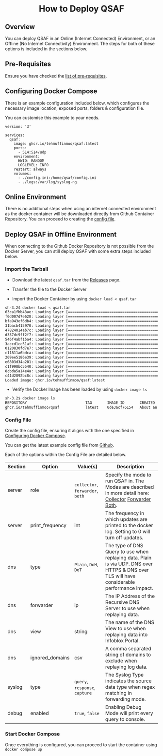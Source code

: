 <h1 align="center">
  <br>
  <!--<a href=""><img src="" alt="Markdownify" width="200"></a>-->
  <br>
  How to Deploy QSAF
  <br>
</h1>

## Overview
You can deploy QSAF in an Online (Internet Connected) Environment, or an Offline (No Internet Connectivity) Environment. The steps for both of these options is included in the sections below.

## Pre-Requisites
Ensure you have checked the [list of pre-requisites](../Pre-Requisites).

## Configuring Docker Compose

There is an example configuration included below, which configures the necessary image location, exposed ports, folders & configuration file.

You can customise this example to your needs.

```
version: '3'

services:
  qsaf:
    image: ghcr.io/tehmuffinmoo/qsaf:latest
    ports:
      - 514:514/udp
    environment:
      HWID: RANDOM
      LOGLEVEL: INFO
    restart: always
    volumes:
      - ./config.ini:/home/qsaf/config.ini
      - ./logs:/var/log/syslog-ng
```

## Online Environment
There is no additional steps when using an internet connected environment as the docker container will be downloaded directly from Github Container Repository. You can proceed to creating the <a href="#config-file">config file</a>.

## Deploy QSAF in Offline Environment
When connecting to the Github Docker Repository is not possible from the Docker Server, you can still deploy QSAF with some extra steps included below.

### Import the Tarball
* Download the latest `qsaf.tar` from the <a href="https://github.com/TehMuffinMoo/qsaf/releases" target="_blank">Releases</a> page.

* Transfer the file to the Docker Server

* Import the Docker Container by using `docker load < qsaf.tar`
```bash
sh-3.2$ docker load < qsaf.tar 
63ca1fbb43ae: Loading layer [==================================================>]  3.624MB/3.624MB
f0d007d7e628: Loading layer [==================================================>]  22.14MB/22.14MB
bfa943ef6db4: Loading layer [==================================================>]  6.301MB/6.301MB
31bacb415970: Loading layer [==================================================>]  6.215MB/6.215MB
47824014ab7c: Loading layer [==================================================>]     141B/141B
d337dc9ff2f7: Loading layer [==================================================>]     427B/427B
546f4abf15a4: Loading layer [==================================================>]  173.3kB/173.3kB
3accd1cc51af: Loading layer [==================================================>]     293B/293B
0120830fd7e7: Loading layer [==================================================>]     115B/115B
c11811a6bdca: Loading layer [==================================================>]     251B/251B
209ee5186e39: Loading layer [==================================================>]  2.304kB/2.304kB
e6803d34a201: Loading layer [==================================================>]     201B/201B
c1f998bc5540: Loading layer [==================================================>]     235B/235B
8cbda5a14e4a: Loading layer [==================================================>]     246B/246B
c41d2892bc8c: Loading layer [==================================================>]  2.299kB/2.299kB
Loaded image: ghcr.io/tehmuffinmoo/qsaf:latest
```

* Verify the Docker Image has been loaded by using `docker image ls`
```bash
sh-3.2$ docker image ls
REPOSITORY                           TAG       IMAGE ID       CREATED             SIZE
ghcr.io/tehmuffinmoo/qsaf            latest    0de3acf76154   About an hour ago   99.4MB
```

### Config File
Create the config file, ensuring it aligns with the one specified in [Configuring Docker Compose](#configuring-docker-compose).

You can get the latest example config file from [Github](https://github.com/TehMuffinMoo/qsaf/blob/main/config.ini).

Each of the options within the Config File are detailed below.

| Section | Option | Value(s) | Description |
|---------|--------|----------|-------------|
| server  | role | `collector`, `forwarder`, `both` | Specify the mode to run QSAF in. The Modes are described in more detail here: [Collector](../../Usage/Collector%Mode/)  [Forwarder](../../Usage/Forwarder%Mode/)  [Both](../../Usage/Collector%20%26%20Forwarding%20Mode/). |
| server  | print_frequency | int | The frequency in which updates are printed to the docker log. Setting to 0 will turn off updates. |
| dns     | type | `Plain`, `DoH`, `DoT` | The type of DNS Query to use when replaying data. Plain is via UDP. DNS over HTTPS & DNS over TLS will have considerable performance impact. |
| dns     | forwarder | ip | The IP Address of the Recursive DNS Server to use when replaying data. |
| dns     | view | string | The name of the DNS View to use when replaying data into Infoblox Portal. |
| dns     | ignored_domains | csv | A comma separated string of domains to exclude when replaying log data. |
| syslog  | type | `query`, `response`, `capture` | The Syslog Type indicates the source data type when regex matching in forwarding mode. |
| debug   | enabled | `true`, `false` | Enabling Debug Mode will print every query to console. |

### Start Docker Compose
Once everything is configured, you can proceed to start the container using `docker compose up`